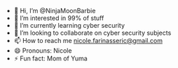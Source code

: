 - 👋 Hi, I’m @NinjaMoonBarbie
- 👀 I’m interested in 99% of stuff
- 🌱 I’m currently learning cyber security
- 💞️ I’m looking to collaborate on cyber security subjects
- 📫 How to reach me nicole.farinasseric@gmail.com
- 😄 Pronouns: Nicole
- ⚡ Fun fact: Mom of Yuma

<!---
NinjaMoonBarbie/NinjaMoonBarbie is a ✨ special ✨ repository because its `README.md` (this file) appears on your GitHub profile.
You can click the Preview link to take a look at your changes.
--->
